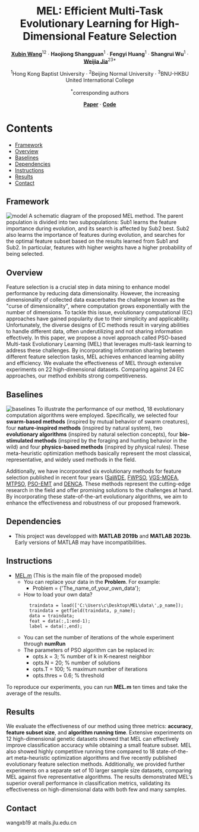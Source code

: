 <div align="center">
<h1>MEL: Efficient Multi-Task Evolutionary Learning for High-Dimensional Feature Selection</h1>

[**Xubin Wang**](https://github.com/wangxb96)<sup>12</sup> · **Haojiong Shangguan**<sup>1</sup> · **Fengyi Huang**<sup>1</sup> · **Shangrui Wu**<sup>1</sup> · [**Weijia Jia**](https://scholar.google.com/citations?user=jtvFB20AAAAJ&hl=zh-CN&oi=ao)<sup>23*</sup>


<sup>1</sup>Hong Kong Baptist University · <sup>2</sup>Beijing Normal University · <sup>3</sup>BNU-HKBU United International College  

<sup>*</sup>corresponding authors

[**Paper**](https://www.wangxubin.site/Paper/MEL_TKDE.pdf) · [**Code**](https://github.com/wangxb96/MEL)

</div>

# Contents 
- [Framework](#Framework)
- [Overview](#Overview)
- [Baselines](#Baselines)
- [Dependencies](#Dependencies)
- [Instructions](#Instructions)
- [Results](#Results)
- [Contact](#Contact)

## Framework
![model](https://github.com/wangxb96/MEL/blob/main/Figures/framework.png)
A schematic diagram of the proposed MEL method. The parent population is divided into two subpopulations: Sub1 learns the feature importance during evolution, and its search is affected by Sub2 best. Sub2 also learns the importance of features during evolution, and searches for the optimal feature subset based on the results learned from Sub1 and Sub2. In particular, features with higher weights have a higher probability of being selected.

## Overview
Feature selection is a crucial step in data mining to enhance model performance by reducing data dimensionality. However, the increasing dimensionality of collected data exacerbates the challenge known as the "curse of dimensionality", where computation grows exponentially with the number of dimensions. To tackle this issue, evolutionary computational (EC) approaches have gained popularity due to their simplicity and applicability. Unfortunately, the diverse designs of EC methods result in varying abilities to handle different data, often underutilizing and not sharing information effectively. In this paper, we propose a novel approach called PSO-based Multi-task Evolutionary Learning (MEL) that leverages multi-task learning to address these challenges. By incorporating information sharing between different feature selection tasks, MEL achieves enhanced learning ability and efficiency. We evaluate the effectiveness of MEL through extensive experiments on 22 high-dimensional datasets. Comparing against 24 EC approaches, our method exhibits strong competitiveness.

## Baselines
![baselines](https://github.com/wangxb96/MEL/blob/main/Figures/metaheuristic.png)
To illustrate the performance of our method, 18 evolutionary computation algorithms were employed. Specifically, we selected four **swarm-based methods** (inspired by mutual behavior of swarm creatures), four **nature-inspired methods** (inspired by natural system), two **evolutionary algorithms** (inspired by natural selection concepts), four **bio-stimulated methods** (inspired by the foraging and hunting behavior in the wild) and four **physics-based methods** (inspired by physical rules). These meta-heuristic optimization methods basically represent the most classical, representative, and widely used methods in the field. 

Additionally, we have incorporated six evolutionary methods for feature selection published in recent four years ([SaWDE](https://github.com/wangxb96/SaWDE), [FWPSO](https://github.com/wangxb96/FWPSO), [VGS-MOEA](https://github.com/BIMK/VGS-MOEA), [MTPSO](https://github.com/SZU-AdvTech-2022/304-Evolutionary-Multitasking-for-Feature-Selection-in-High-Dimensional-Classification-via-Particle-), [PSO-EMT](https://github.com/SZU-AdvTech-2022/271-An-Evolutionary-Multitasking-based-Feature-Selection-Method-For-High-dimensional-Classification) and [DENCA](https://github.com/ehancer06/DENCA). These methods represent the cutting-edge research in the field and offer promising solutions to the challenges at hand. By incorporating these state-of-the-art evolutionary algorithms, we aim to enhance the effectiveness and robustness of our proposed framework.

## Dependencies
- This project was developped with **MATLAB 2019b** and **MATLAB 2023b**. Early versions of MATLAB may have incompatibilities.

## Instructions
- [MEL.m](https://github.com/wangxb96/MEL/blob/main/MEL_Methods/MEL.m) (This is the main file of the proposed model)
  - You can replace your data in the **Problem**. For example:
    - Problem = {'The_name_of_your_own_data'};
  - How to load your own data?
    ```
      traindata = load(['C:\Users\c\Desktop\MEL\data\',p_name]);
      traindata = getfield(traindata, p_name);
      data = traindata;
      feat = data(:,1:end-1); 
      label = data(:,end);
    ```
  - You can set the number of iterations of the whole experiment through **numRun**
  - The parameters of PSO algorithm can be replaced in:
    - opts.k = 3; % number of k in K-nearest neighbor
    - opts.N = 20; % number of solutions
    - opts.T = 100; % maximum number of iterations
    - opts.thres = 0.6; % threshold
      
To reproduce our experiments, you can run **MEL.m** ten times and take the average of the results.

## Results
We evaluate the effectiveness of our method using three metrics: **accuracy**, **feature subset size**, and **algorithm running time**. Extensive experiments on 12 high-dimensional genetic datasets showed that MEL can effectively improve classification accuracy while obtaining a small feature subset. MEL also showed highly competitive running time compared to 18 state-of-the-art meta-heuristic optimization algorithms and five recently published evolutionary feature selection methods. Additionally, we provided further experiments on a separate set of 10 larger sample size datasets, comparing MEL against five representative algorithms. The results demonstrated MEL's superior overall performance in classification metrics, validating its effectiveness on high-dimensional data with both few and many samples.

## Contact
wangxb19 at mails.jlu.edu.cn
